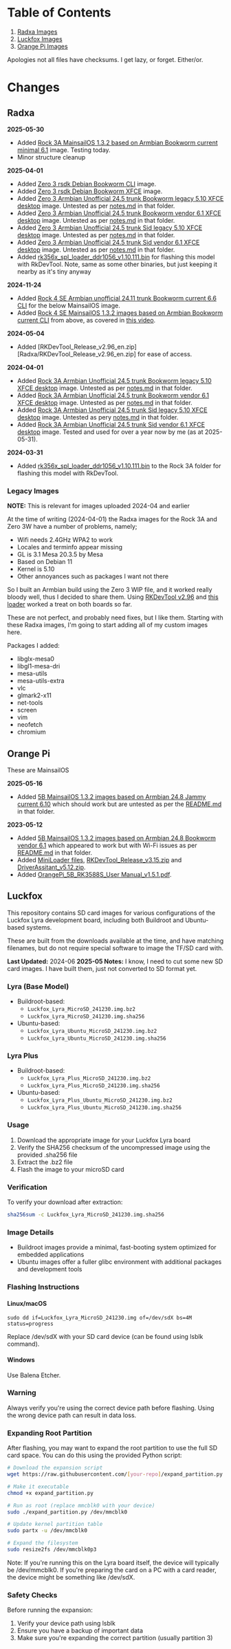 # Table of Contents
1. [Radxa Images](#radxa)
2. [Luckfox Images](#luckfox)
3. [Orange Pi Images](#orange-pi)

Apologies not all files have checksums. I get lazy, or forget. Either/or.
# Changes

## Radxa
**2025-05-30**
- Added [Rock 3A MainsailOS 1.3.2 based on Armbian Bookworm current minimal 6.1](Radxa/Rock%203A/MainsailOS) image. Testing today.
- Minor structure cleanup

**2025-04-01**
- Added [Zero 3 rsdk Debian Bookworm CLI](Radxa/Zero%203/rsdk) image.
- Added [Zero 3 rsdk Debian Bookworm XFCE](Radxa/Zero%203/rsdk) image.
- Added [Zero 3 Armbian Unofficial 24.5 trunk Bookworm legacy 5.10 XFCE desktop](Radxa/Zero%203/Armbian/bookworm%20legcy%20desktop%20xfce) image. Untested as per [notes.md](Radxa/Zero%203/Armbian/bookworm%20legacy%20desktop%20xfce/notes.md) in that folder.
- Added [Zero 3 Armbian Unofficial 24.5 trunk Bookworm vendor 6.1 XFCE desktop](Radxa/Zero%203/Armbian/bookworm%20vendor%20desktop%20xfce) image. Untested as per [notes.md](Radxa/Zero%203/Armbian/bookworm%20vendor%20desktop%20xfce/notes.md) in that folder.
- Added [Zero 3 Armbian Unofficial 24.5 trunk Sid legacy 5.10 XFCE desktop](Radxa/Zero%203/Armbian/sid%20legacy%20desktop%20xfce) image. Untested as per [notes.md](Radxa/Zero%203/Armbian/bookworm%20legacy%20desktop%20xfce/notes.md) in that folder.
- Added [Zero 3 Armbian Unofficial 24.5 trunk Sid vendor 6.1 XFCE desktop](Radxa/Zero%203/Armbian/sid%20vendir%20desktop%20xfce) image. Untested as per [notes.md](Radxa/Zero%203/Armbian/bookworm%20vendor%20desktop%20xfce/notes.md) in that folder.
- Added [rk356x_spl_loader_ddr1056_v1.10.111.bin](Radxa/Zero%203/rk356x_spl_loader_ddr1056_v1.10.111.bin) for flashing this model with RkDevTool. Note, same as some other binaries, but just keeping it nearby as it's tiny anyway

**2024-11-24**
- Added [Rock 4 SE Armbian unofficial 24.11 trunk Bookworm current 6.6 CLI](Radxa/Rock%204%20SE/Armbian/bookworm%20current%20cli) for the below MainsailOS image.
- Added [Rock 4 SE MainsailOS 1.3.2 images based on Armbian Bookworm current CLI](Radxa/Rock%204%20SE/MainsailOS) from above, as covered in [this video](https://www.youtube.com/watch?v=-j_Q4sIfp40).

**2024-05-04**
- Added [RKDevTool_Release_v2.96_en.zip][Radxa/RKDevTool_Release_v2.96_en.zip] for ease of access.

**2024-04-01**
- Added [Rock 3A Armbian Unofficial 24.5 trunk Bookworm legacy 5.10 XFCE desktop](Radxa/Rock%203A/Armbian/bookworm%20legcy%20desktop%20xfce) image. Untested as per [notes.md](Radxa/Rock%203A/Armbian/bookworm%20legacy%20desktop%20xfce/notes.md) in that folder.
- Added [Rock 3A Armbian Unofficial 24.5 trunk Bookworm vendor 6.1 XFCE desktop](Radxa/Rock%203A/Armbian/bookworm%20vendor%20desktop%20xfce) image. Untested as per [notes.md](Radxa/Rock%203A/Armbian/bookworm%20legacy%20desktop%20xfce/notes.md) in that folder.
- Added [Rock 3A Armbian Unofficial 24.5 trunk Sid legacy 5.10 XFCE desktop](Radxa/Rock%203A/Armbian/sid%20legacy%20desktop%20xfce) image. Untested as pery [notes.md](Radxa/Rock%203A/Armbian/bookworm%20legacy%20desktop%20xfce/notes.md) in that folder.
- Added [Rock 3A Armbian Unofficial 24.5 trunk Sid vendor 6.1 XFCE desktop](Radxa/Rock%203A/Armbian/sid%20vendir%20desktop%20xfce) image. Tested and used for over a year now by me (as at 2025-05-31).

**2024-03-31**
- Added [rk356x_spl_loader_ddr1056_v1.10.111.bin](Radxa/Rock%203A/rk356x_spl_loader_ddr1056_v1.10.111.bin) to the Rock 3A folder for flashing this model with RkDevTool.

### Legacy Images
**NOTE:** This is relevant for images uploaded 2024-04 and earlier

At the time of writing (2024-04-01) the Radxa images for the Rock 3A and Zero 3W have a number of problems, namely;
 - Wifi needs 2.4GHz WPA2 to work
 - Locales and terminfo appear missing
 - GL is 3.1 Mesa 20.3.5 by Mesa
 - Based on Debian 11
 - Kernel is 5.10
 - Other annoyances such as packages I want not there

So I built an Armbian build using the Zero 3 WIP file, and it worked really bloody well, thus I decided to share them. Using [RKDevTool v2.96](https://github.com/platima/sbc-images/blob/main/Radxa/RKDevTool_Release_v2.96_en.zip) and [this loader](https://github.com/platima/sbc-images/blob/main/Radxa/Zero%203W/rk356x_spl_loader_ddr1056_v1.10.111.bin) worked a treat on both boards so far.

These are not perfect, and probably need fixes, but I like them. Starting with these Radxa images, I'm going to start adding all of my custom images here.

Packages I added:
 - libglx-mesa0
 - libgl1-mesa-dri
 - mesa-utils
 - mesa-utils-extra
 - vlc
 - glmark2-x11
 - net-tools
 - screen
 - vim
 - neofetch
 - chromium

## Orange Pi
These are MainsailOS

**2025-05-16**
- Added [5B MainsailOS 1.3.2 images based on Armbian 24.8 Jammy current 6.10](Orange%20Pi/5B/MainsailOS) which should work but are untested as per the [README.md](Orange%20Pi/5B/MainsailOS/README.md) in that folder.

**2023-05-12**
- Added [5B MainsailOS 1.3.2 images based on Armbian 24.8 Bookworm vendor 6.1](Orange%20Pi/5B/MainsailOS) which appeared to work but with Wi-Fi issues as per [README.md](Orange%20Pi/5B/MainsailOS/README.md) in that folder.
- Added [MiniLoader files](Orange%20Pi/Tools/MiniLoader), [RKDevTool_Release_v3.15.zip](Orange%20Pi/Tools/RKDevTool_Release_v3.15.zip) and [DriverAssitant_v5.12.zip](Orange%20Pi/Tools/DriverAssitant_v5.12.zip).
- Added [OrangePi_5B_RK3588S_User Manual_v1.5.1.pdf](Orange%20Pi/5B/OrangePi_5B_RK3588S_User%20Manual_v1.5.1.pdf).

## Luckfox
This repository contains SD card images for various configurations of the Luckfox Lyra development board, including both Buildroot and Ubuntu-based systems.

These are built from the downloads available at the time, and have matching filenames, but do not require special software to image the TF/SD card with.

**Last Updated:** 2024-06
**2025-05 Notes:** I know, I need to cut some new SD card images. I have built them, just not converted to SD format yet.

### Lyra (Base Model)
- Buildroot-based:
  - `Luckfox_Lyra_MicroSD_241230.img.bz2`
  - `Luckfox_Lyra_MicroSD_241230.img.sha256`
- Ubuntu-based:
  - `Luckfox_Lyra_Ubuntu_MicroSD_241230.img.bz2`
  - `Luckfox_Lyra_Ubuntu_MicroSD_241230.img.sha256`

### Lyra Plus
- Buildroot-based:
  - `Luckfox_Lyra_Plus_MicroSD_241230.img.bz2`
  - `Luckfox_Lyra_Plus_MicroSD_241230.img.sha256`
- Ubuntu-based:
  - `Luckfox_Lyra_Plus_Ubuntu_MicroSD_241230.img.bz2`
  - `Luckfox_Lyra_Plus_Ubuntu_MicroSD_241230.img.sha256`

### Usage

1. Download the appropriate image for your Luckfox Lyra board
2. Verify the SHA256 checksum of the uncompressed image using the provided .sha256 file
3. Extract the .bz2 file
4. Flash the image to your microSD card

### Verification

To verify your download after extraction:
```bash
sha256sum -c Luckfox_Lyra_MicroSD_241230.img.sha256
```

### Image Details

- Buildroot images provide a minimal, fast-booting system optimized for embedded applications
- Ubuntu images offer a fuller glibc environment with additional packages and development tools

### Flashing Instructions
#### Linux/macOS
```bunzip2 Luckfox_Lyra_MicroSD_241230.img.bz2
sudo dd if=Luckfox_Lyra_MicroSD_241230.img of=/dev/sdX bs=4M status=progress
```

Replace /dev/sdX with your SD card device (can be found using lsblk command).

#### Windows
Use Balena Etcher.

### Warning
Always verify you're using the correct device path before flashing. Using the wrong device path can result in data loss.

### Expanding Root Partition

After flashing, you may want to expand the root partition to use the full SD card space. You can do this using the provided Python script:

```bash
# Download the expansion script
wget https://raw.githubusercontent.com/[your-repo]/expand_partition.py

# Make it executable
chmod +x expand_partition.py

# Run as root (replace mmcblk0 with your device)
sudo ./expand_partition.py /dev/mmcblk0

# Update kernel partition table
sudo partx -u /dev/mmcblk0

# Expand the filesystem
sudo resize2fs /dev/mmcblk0p3
```

Note: If you're running this on the Lyra board itself, the device will typically be /dev/mmcblk0. If you're preparing the card on a PC with a card reader, the device might be something like /dev/sdX.

### Safety Checks
Before running the expansion:
1. Verify your device path using lsblk
2. Ensure you have a backup of important data
3. Make sure you're expanding the correct partition (usually partition 3)
